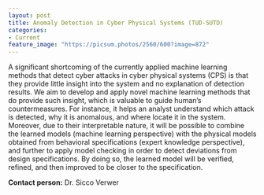 ```yaml
---
layout: post
title: Anomaly Detection in Cyber Physical Systems (TUD-SUTD)
categories:
- Current
feature_image: "https://picsum.photos/2560/600?image=872"
---
```



A significant shortcoming of the currently applied machine learning methods that detect cyber attacks in cyber physical systems (CPS) is that they provide little insight into the system and no explanation of detection results. We aim to develop and apply novel machine learning methods that do provide such insight, which is valuable to guide human’s countermeasures. For instance, it helps an analyst understand which attack is detected, why it is anomalous, and where locate it in the system. Moreover, due to their interpretable nature, it will be possible to combine the learned models (machine learning perspective) with the physical models obtained from behavioral specifications (expert knowledge perspective), and further to apply model checking in order to detect deviations from design specifications. By doing so, the learned model will be verified, refined, and then improved to be closer to the specification.


**Contact person:** Dr. Sicco Verwer
